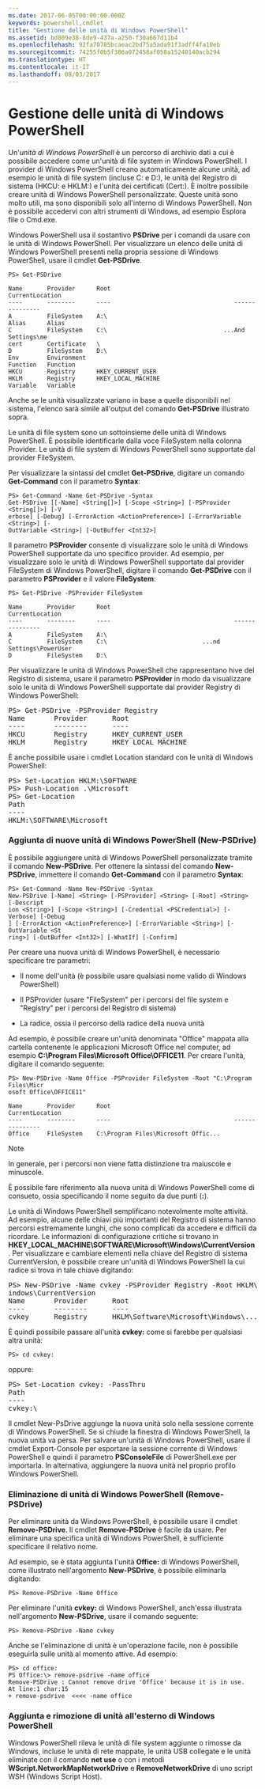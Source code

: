 ```yaml
---
ms.date: 2017-06-05T00:00:00.000Z
keywords: powershell,cmdlet
title: "Gestione delle unità di Windows PowerShell"
ms.assetid: bd809e38-8de9-437a-a250-f30a667d11b4
ms.openlocfilehash: 92fa70785bcaeac2bd75a5ada91f3adff4fa10eb
ms.sourcegitcommit: 74255f0b5f386a072458af058a15240140acb294
ms.translationtype: HT
ms.contentlocale: it-IT
ms.lasthandoff: 08/03/2017
---
```

# <a name="managing-windows-powershell-drives"></a>Gestione delle unità di Windows PowerShell
Un'*unità di Windows PowerShell* è un percorso di archivio dati a cui è possibile accedere come un'unità di file system in Windows PowerShell. I provider di Windows PowerShell creano automaticamente alcune unità, ad esempio le unità di file system (incluse C: e D:), le unità del Registro di sistema (HKCU: e HKLM:) e l'unità dei certificati (Cert:). È inoltre possibile creare unità di Windows PowerShell personalizzate. Queste unità sono molto utili, ma sono disponibili solo all'interno di Windows PowerShell. Non è possibile accedervi con altri strumenti di Windows, ad esempio Esplora file o Cmd.exe.

Windows PowerShell usa il sostantivo **PSDrive** per i comandi da usare con le unità di Windows PowerShell. Per visualizzare un elenco delle unità di Windows PowerShell presenti nella propria sessione di Windows PowerShell, usare il cmdlet **Get-PSDrive**.

```
PS> Get-PSDrive

Name       Provider      Root                                   CurrentLocation
----       --------      ----                                   ---------------
A          FileSystem    A:\
Alias      Alias
C          FileSystem    C:\                                 ...And Settings\me
cert       Certificate   \
D          FileSystem    D:\
Env        Environment
Function   Function
HKCU       Registry      HKEY_CURRENT_USER
HKLM       Registry      HKEY_LOCAL_MACHINE
Variable   Variable
```

Anche se le unità visualizzate variano in base a quelle disponibili nel sistema, l'elenco sarà simile all'output del comando **Get-PSDrive** illustrato sopra.

Le unità di file system sono un sottoinsieme delle unità di Windows PowerShell. È possibile identificarle dalla voce FileSystem nella colonna Provider. Le unità di file system di Windows PowerShell sono supportate dal provider FileSystem.

Per visualizzare la sintassi del cmdlet **Get-PSDrive**, digitare un comando **Get-Command** con il parametro **Syntax**:

```
PS> Get-Command -Name Get-PSDrive -Syntax
Get-PSDrive [[-Name] <String[]>] [-Scope <String>] [-PSProvider <String[]>] [-V
erbose] [-Debug] [-ErrorAction <ActionPreference>] [-ErrorVariable <String>] [-
OutVariable <String>] [-OutBuffer <Int32>]
```

Il parametro **PSProvider** consente di visualizzare solo le unità di Windows PowerShell supportate da uno specifico provider. Ad esempio, per visualizzare solo le unità di Windows PowerShell supportate dal provider FileSystem di Windows PowerShell, digitare il comando **Get-PSDrive** con il parametro **PSProvider** e il valore **FileSystem**:

```
PS> Get-PSDrive -PSProvider FileSystem

Name       Provider      Root                                   CurrentLocation
----       --------      ----                                   ---------------
A          FileSystem    A:\
C          FileSystem    C:\                           ...nd Settings\PowerUser
D          FileSystem    D:\
```

Per visualizzare le unità di Windows PowerShell che rappresentano hive del Registro di sistema, usare il parametro **PSProvider** in modo da visualizzare solo le unità di Windows PowerShell supportate dal provider Registry di Windows PowerShell:

<pre>PS> Get-PSDrive -PSProvider Registry
Name       Provider      Root                                   CurrentLocation
----       --------      ----                                   ---------------
HKCU       Registry      HKEY_CURRENT_USER
HKLM       Registry      HKEY_LOCAL_MACHINE</pre>

È anche possibile usare i cmdlet Location standard con le unità di Windows PowerShell:

<pre>PS> Set-Location HKLM:\SOFTWARE
PS> Push-Location .\Microsoft
PS> Get-Location
Path
----
HKLM:\SOFTWARE\Microsoft</pre>

### <a name="adding-new-windows-powershell-drives-new-psdrive"></a>Aggiunta di nuove unità di Windows PowerShell (New-PSDrive)
È possibile aggiungere unità di Windows PowerShell personalizzate tramite il comando **New-PSDrive**. Per ottenere la sintassi del comando **New-PSDrive**, immettere il comando **Get-Command** con il parametro **Syntax**:

```
PS> Get-Command -Name New-PSDrive -Syntax
New-PSDrive [-Name] <String> [-PSProvider] <String> [-Root] <String> [-Descript
ion <String>] [-Scope <String>] [-Credential <PSCredential>] [-Verbose] [-Debug
] [-ErrorAction <ActionPreference>] [-ErrorVariable <String>] [-OutVariable <St
ring>] [-OutBuffer <Int32>] [-WhatIf] [-Confirm]
```

Per creare una nuova unità di Windows PowerShell, è necessario specificare tre parametri:

-   Il nome dell'unità (è possibile usare qualsiasi nome valido di Windows PowerShell)

-   Il PSProvider (usare "FileSystem" per i percorsi del file system e "Registry" per i percorsi del Registro di sistema)

-   La radice, ossia il percorso della radice della nuova unità

Ad esempio, è possibile creare un'unità denominata "Office" mappata alla cartella contenente le applicazioni Microsoft Office nel computer, ad esempio **C:\\Program Files\\Microsoft Office\\OFFICE11**. Per creare l'unità, digitare il comando seguente:

```
PS> New-PSDrive -Name Office -PSProvider FileSystem -Root "C:\Program Files\Micr
osoft Office\OFFICE11"

Name       Provider      Root                                   CurrentLocation
----       --------      ----                                   ---------------
Office     FileSystem    C:\Program Files\Microsoft Offic...
```

> [!NOTE]
> In generale, per i percorsi non viene fatta distinzione tra maiuscole e minuscole.

È possibile fare riferimento alla nuova unità di Windows PowerShell come di consueto, ossia specificando il nome seguito da due punti (**:**).

Le unità di Windows PowerShell semplificano notevolmente molte attività. Ad esempio, alcune delle chiavi più importanti del Registro di sistema hanno percorsi estremamente lunghi, che sono complicati da accedere e difficili da ricordare. Le informazioni di configurazione critiche si trovano in **HKEY_LOCAL_MACHINE\\SOFTWARE\\Microsoft\\Windows\\CurrentVersion**. Per visualizzare e cambiare elementi nella chiave del Registro di sistema CurrentVersion, è possibile creare un'unità di Windows PowerShell la cui radice si trova in tale chiave digitando:

<pre>PS> New-PSDrive -Name cvkey -PSProvider Registry -Root HKLM\Software\Microsoft\W
indows\CurrentVersion
Name       Provider      Root                                   CurrentLocation
----       --------      ----                                   ---------------
cvkey      Registry      HKLM\Software\Microsoft\Windows\...</pre>

È quindi possibile passare all'unità **cvkey:** come si farebbe per qualsiasi altra unità:

`PS> cd cvkey:`

oppure:

<pre>PS> Set-Location cvkey: -PassThru
Path
----
cvkey:\</pre>

Il cmdlet New-PsDrive aggiunge la nuova unità solo nella sessione corrente di Windows PowerShell. Se si chiude la finestra di Windows PowerShell, la nuova unità va persa. Per salvare un'unità di Windows PowerShell, usare il cmdlet Export-Console per esportare la sessione corrente di Windows PowerShell e quindi il parametro **PSConsoleFile** di PowerShell.exe per importarla. In alternativa, aggiungere la nuova unità nel proprio profilo Windows PowerShell.

### <a name="deleting-windows-powershell-drives-remove-psdrive"></a>Eliminazione di unità di Windows PowerShell (Remove-PSDrive)
Per eliminare unità da Windows PowerShell, è possibile usare il cmdlet **Remove-PSDrive**. Il cmdlet **Remove-PSDrive** è facile da usare. Per eliminare una specifica unità di Windows PowerShell, è sufficiente specificare il relativo nome.

Ad esempio, se è stata aggiunta l'unità **Office:** di Windows PowerShell, come illustrato nell'argomento **New-PSDrive**, è possibile eliminarla digitando:

```
PS> Remove-PSDrive -Name Office
```

Per eliminare l'unità **cvkey:** di Windows PowerShell, anch'essa illustrata nell'argomento **New-PSDrive**, usare il comando seguente:

```
PS> Remove-PSDrive -Name cvkey
```

Anche se l'eliminazione di unità è un'operazione facile, non è possibile eseguirla sulle unità al momento attive. Ad esempio:

```
PS> cd office:
PS Office:\> remove-psdrive -name office
Remove-PSDrive : Cannot remove drive 'Office' because it is in use.
At line:1 char:15
+ remove-psdrive  <<<< -name office
```

### <a name="adding-and-removing-drives-outside-windows-powershell"></a>Aggiunta e rimozione di unità all'esterno di Windows PowerShell
Windows PowerShell rileva le unità di file system aggiunte o rimosse da Windows, incluse le unità di rete mappate, le unità USB collegate e le unità eliminate con il comando **net use** o con i metodi **WScript.NetworkMapNetworkDrive** e **RemoveNetworkDrive** di uno script WSH (Windows Script Host).

